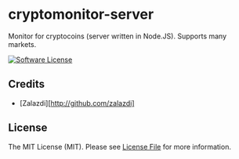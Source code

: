 # cryptomonitor-server
Monitor for cryptocoins (server written in Node.JS). Supports many markets.

[![Software License][ico-license]](LICENSE.md)

## Credits

- [Zalazdi][http://github.com/zalazdi]

## License

The MIT License (MIT). Please see [License File](LICENSE.md) for more information.

[ico-license]: https://img.shields.io/badge/license-MIT-brightgreen.svg?style=flat-square

